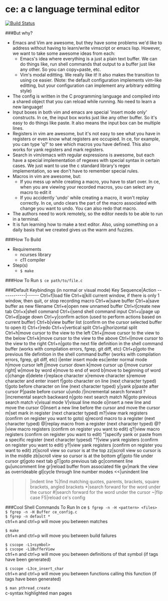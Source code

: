 # ce: a c language terminal editor

[![Build Status](https://travis-ci.org/justy989/ce.svg?branch=master)](https://travis-ci.org/justy989/ce)

###But why?
- Emacs and Vim are awesome, but they have some problems we'd like to address without having to learn/write
  vimscript or emacs lisp. However, we want to take some awesome ideas from each:
  - Emacs's idea where everything is a just a plain text buffer. We can do things like, run shell
    commands that output to a buffer just like any other. So you can copy+paste, etc.
  - Vim's modal editting. We really like it! It also makes the transition to using ce easier.
    (Note: the default configuration implements vim-like editting, but your configuration can implement
    any arbitrary editting style)
- The config is written in the C programming language and compiled into a shared object that you can reload
  while running. No need to learn a new language!
- Input boxes in both vim and emacs are special 'insert mode only' constructs. In ce, the input box works just
  like any other buffer. So it's easy to do things like paste. It also means the input box can be multiple lines.
- Registers in vim are awesome, but it's not easy to see what you have in registers or even know what
  registers are occupied. In ce, for example, you can type 'q?' to see which macros you have defined. This
  also works for yank registers and mark registers.
- Search in vim/emacs with regular expressions is awesome, but each have a special implementation of regexes
  with special syntax in certain cases. We just want to use the c standard library's regex implementation, so we
  don't have to remember special rules.
- Macros in vim are awesome, but:
  - If you mess up while creating a macro, you have to start over. In ce, when you are viewing your recorded macros,
    you can select any macro to edit it
  - If you accidently 'undo' while creating a macro, it won't replay correctly. In ce, undo clears the part of the macro associated with
    change you want to undo. You can also redo that macro.
- The authors need to work remotely, so the editor needs to be able to run in a terminal.
- It is fun learning how to make a text editor. Also, using something on a daily basis that we created gives us
  the warm and fuzzies.

###How To Build
- Requirements
  - ncurses library
  - c11 compiler
- Step(s)
  - `$ make`

###How To Run
`$ ce path/to/file.c`

###Default Keybindings (in normal or visual mode)
Key Sequence|Action
------------|------
Ctrl+f|load file
Ctrl+q|kill current window, if there is only 1 window, then quit, or stop recording macro
Ctrl+w|save buffer
Ctrl+a|save buffer as new filename
Ctrl+e|open new unnamed buffer
Ctrl+t|create new tab
Ctrl+x|shell command
Ctrl+i|send shell command input
Ctrl+u|page up
Ctrl+d|page down
Ctrl+y|confirm action (used to perform actions based on current buffer)
Ctrl+b|view buffer list (confirm on the cursor selected buffer to open it)
Ctrl+r|redo
Ctrl+v|vertical split
Ctrl+g|horizontal split
Ctrl+h|move cursor to the view to the left
Ctrl+j|move cursor to the view to the below
Ctrl+k|move cursor to the view to the above
Ctrl+l|move cursor to the view to the right
Ctrl+n|goto the next file definition in the shell command buffer (works with compilation errors, fgrep, git diff, etc)
Ctrl+p|goto the previous file definition in the shell command buffer (works with compilation errors, fgrep, git diff, etc)
i|enter insert mode
esc|enter normal mode
h|move cursor left
j|move cursor down
k|move cursor up
l|move cursor right|
w|move by word
e|move to end of word
b|move to beginning of word
c|change
d|delete
r|replace character
x|remove character
s|remove character and enter insert
f|goto character on line (next character typed)
t|goto before character on line (next character typed)
y|yank
p|paste after cursor
P|paste before cursor
u|undo
/|incremental search forward
?|incremental search backward
n|goto next search match
N|goto previous search match
v|visual mode
V|visual line mode
o|insert a new line and move the cursor
O|insert a new line before the cursor and move the cursor
m|set mark in register (next character typed)
m?|view mark registers (confirm on register you want to goto)
q|record macro to a register (next character typed)
@|replay macro from a register (next character typed)
@?|view macro registers (confirm on register you want to edit)
q?|view macro registers (confirm on register you want to edit)
"|specify yank or paste from a specific register (next character typesd)
"?|view yank registers (confirm on register you want to edit)
y?|view yank registers (confirm on register you want to edit)
zt|scroll view so cursor is at the top
zz|scroll view so cursor is in the middle
zb|scroll view so cursor is at the bottom
gf|goto file under cursor
gt|goto next tab
gT|goto previous tab
gc|comment line
gu|uncomment line
gr|reload buffer from associated file
gv|mark the view as overrideable
gl|cycle through line number modes
<<|unindent line
>>|indent line
%|find matching quotes, parents, brackets, square brackets, angled brackets
\*|search forward for the word under the cursor
#|search forward for the word under the cursor
~|flip case
F5|reload ce's config

###Cool Shell Commands To Run In ce
`$ fgrep -n -H <pattern> <files>`  
`$ fgrep -n -H Buffer ce_config.c`  
`$ fgrep -n default *`  
ctrl+n and ctrl+p will move you between matches  
  
`$ make`  
ctrl+n and ctrl+p will move you between build failures  
  
`$ cscope -L1<symbol>`  
`$ cscope -L1BufferView`  
ctrl+n and ctrl+p will move you between definitions of that symbol (if tags have been generated)  
  
`$ cscope -L3ce_insert_char`  
ctrl+n and ctrl+p will move you between functions calling this function (if tags have been generated)  

`$ man pthread_create`  
c-syntax highlighted man pages
